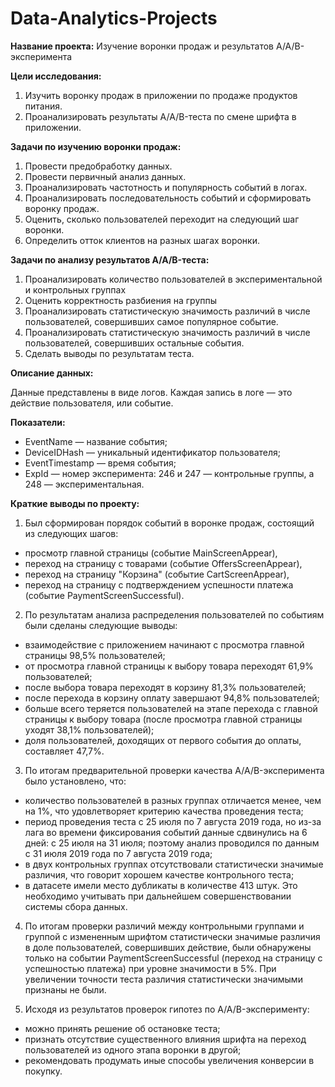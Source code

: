 # Data-Analytics-Projects

**Название проекта:** Изучение воронки продаж и результатов A/A/B-эксперимента

**Цели исследования:**
1. Изучить воронку продаж в приложении по продаже продуктов питания.
2. Проанализировать результаты A/A/B-теста по смене шрифта в приложении.

**Задачи по изучению воронки продаж:**
1. Провести предобработку данных.
2. Провести первичный анализ данных.
3. Проанализировать частотность и популярность событий в логах.
4. Проанализировать последовательность событий и сформировать воронку продаж.
5. Оценить, сколько пользователей переходит на следующий шаг воронки.
6. Определить отток клиентов на разных шагах воронки.

**Задачи по анализу результатов A/A/B-теста:**
1. Проанализировать количество пользователей в экспериментальной и контрольных группах
2. Оценить корректность разбиения на группы
3. Проанализировать статистическую значимость различий в числе пользователей, совершивших самое популярное событие.
4. Проанализировать статистическую значимость различий в числе пользователей, совершивших остальные события.
5. Сделать выводы по результатам теста.

**Описание данных:**

Данные представлены в виде логов. Каждая запись в логе — это действие пользователя, или событие.

**Показатели:**
- EventName — название события;
- DeviceIDHash — уникальный идентификатор пользователя;
- EventTimestamp — время события;
- ExpId — номер эксперимента: 246 и 247 — контрольные группы, а 248 — экспериментальная.

**Краткие выводы по проекту:**

1. Был сформирован порядок событий в воронке продаж, состоящий из следующих шагов:
- просмотр главной страницы (событие MainScreenAppear),
- переход на страницу с товарами (событие OffersScreenAppear),
- переход на страницу "Корзина" (событие CartScreenAppear),
- переход на страницу с подтверждением успешности платежа (событие PaymentScreenSuccessful).

2. По результатам анализа распределения пользователей по событиям были сделаны следующие выводы:
- взаимодействие с приложением начинают с просмотра главной страницы 98,5% пользователей;
- от просмотра главной страницы к выбору товара переходят 61,9% пользователей;
- после выбора товара переходят в корзину 81,3% пользователей;
- после перехода в корзину оплату завершают 94,8% пользователей;
- больше всего теряется пользователей на этапе перехода с главной страницы к выбору товара (после просмотра главной страницы уходят 38,1% пользователей);
- доля пользователей, доходящих от первого события до оплаты, составляет 47,7%.

3. По итогам предварительной проверки качества A/A/B-эксперимента было установлено, что:
- количество пользователей в разных группах отличается менее, чем на 1%, что удовлетворяет критерию качества проведения теста;
- период проведения теста с 25 июля по 7 августа 2019 года, но из-за лага во времени фиксирования событий данные сдвинулись на 6 дней: с 25 июля на 31 июля; поэтому анализ проводился по данным с 31 июля 2019 года по 7 августа 2019 года;
- в двух контрольных группах отсутствовали статистически значимые различия, что говорит хорошем качестве контрольного теста;
- в датасете имели место дубликаты в количестве 413 штук. Это необходимо учитывать при дальнейшем совершенствовании системы сбора данных.

4. По итогам проверки различий между контрольными группами и группой с измененным шрифтом статистически значимые различия в доле пользователей, совершивших действие, были обнаружены только на событии PaymentScreenSuccessful (переход на страницу с успешностью платежа) при уровне значимости в 5%. При увеличении точности теста различия статистически значимыми признаны не были.

5. Исходя из результатов проверок гипотез по A/A/B-эксперименту:
- можно принять решение об остановке теста;
- признать отсутствие существенного влияния шрифта на переход пользователей из одного этапа воронки в другой;
- рекомендовать продумать иные способы увеличения конверсии в покупку.
